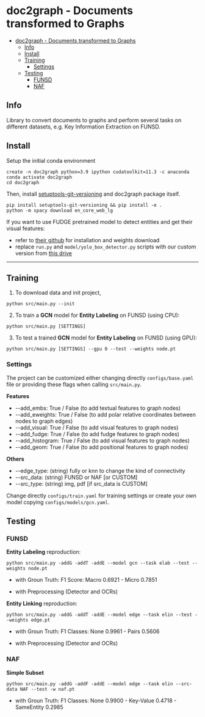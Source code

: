 # doc2graph - Documents transformed to Graphs

- [doc2graph - Documents transformed to Graphs](#doc2graph---documents-transformed-to-graphs)
  - [Info](#info)
  - [Install](#install)
  - [Training](#training)
    - [Settings](#settings)
  - [Testing](#testing)
    - [FUNSD](#funsd)
    - [NAF](#naf)

## Info
Library to convert documents to graphs and perform several tasks on different datasets, e.g. Key Information Extraction on FUNSD.

## Install
Setup the initial conda environment
```
create -n doc2graph python=3.9 ipython cudatoolkit=11.3 -c anaconda
conda activate doc2graph
cd doc2graph
```

Then, install [setuptools-git-versioning](https://pypi.org/project/setuptools-git-versioning/) and doc2graph package itself.

```
pip install setuptools-git-versioning && pip install -e .
python -m spacy download en_core_web_lg
```

If you want to use FUDGE pretrained model to detect entities and get their visual features:
- refer to [their github](https://github.com/herobd/FUDGE) for installation and weights download
- replace `run.py` and `model/yolo_box_detector.py` scripts with our custom version from [this drive](https://drive.google.com/drive/folders/1K66A_z-x7cF9piHN_T8TWuJ8k9LOAm7Y?usp=sharing)

---
## Training
1. To download data and init project,
```
python src/main.py --init
```
2. To train a **GCN** model for **Entity Labeling** on FUNSD (using CPU):
```
python src/main.py [SETTINGS]
```
3. To test a trained **GCN** model for **Entity Labeling** on FUNSD (using GPU):
```
python src/main.py [SETTINGS] --gpu 0 --test --weights node.pt
```

### Settings
The project can be customized either changing directly `configs/base.yaml` file or providing these flags when calling `src/main.py`.

**Features**
 - --add_embs: True / False (to add textual features to graph nodes)
 - --add_eweights: True / False (to add polar relative coordinates between nodes to graph edges)
 - --add_visual: True / False (to add visual features to graph nodes)
 - --add_fudge: True / False (to add fudge features to graph nodes)
 - --add_histogram: True / False (to add visual features to graph nodes)
 - --add_geom: True / False (to add positional features to graph nodes)

**Others**
 - --edge_type: (string) fully or knn to change the kind of connectivity
 - --src_data: (string) FUNSD or NAF [or CUSTOM]
 - --src_type: (string) img, pdf [if src_data is CUSTOM]

Change directly `configs/train.yaml` for training settings or create your own model copying `configs/models/gcn.yaml`.

## Testing
### FUNSD

**Entity Labeling** reproduction:
```
python src/main.py -addG -addT -addE --model gcn --task elab --test --weights node.pt
```
- with Groun Truth: F1 Score: Macro 0.6921 - Micro 0.7851

- with Preprocessing (Detector and OCRs)

**Entity Linking** reproduction:
```
python src/main.py -addG -addT -addE --model edge --task elin --test --weights edge.pt
```
- with Groun Truth: F1 Classes: None 0.9961 - Pairs 0.5606

- with Preprocessing (Detector and OCRs)

### NAF
**Simple Subset**
```
python src/main.py -addG -addF -addE --model edge --task elin --src-data NAF --test -w naf.pt
```
- with Groun Truth: F1 Classes: None 0.9900 - Key-Value 0.4718 - SameEntity 0.2985

